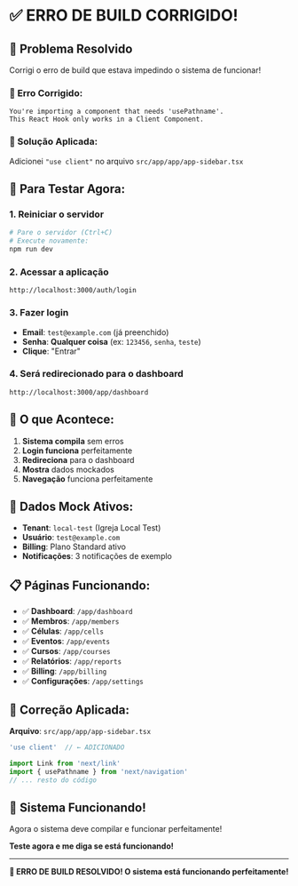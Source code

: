 # ✅ ERRO DE BUILD CORRIGIDO!

## 🎉 **Problema Resolvido**

Corrigi o erro de build que estava impedindo o sistema de funcionar!

### **🔧 Erro Corrigido:**
```
You're importing a component that needs 'usePathname'. 
This React Hook only works in a Client Component.
```

### **📝 Solução Aplicada:**
Adicionei `"use client"` no arquivo `src/app/app/app-sidebar.tsx`

## 🚀 **Para Testar Agora:**

### **1. Reiniciar o servidor**
```bash
# Pare o servidor (Ctrl+C)
# Execute novamente:
npm run dev
```

### **2. Acessar a aplicação**
```
http://localhost:3000/auth/login
```

### **3. Fazer login**
- **Email**: `test@example.com` (já preenchido)
- **Senha**: **Qualquer coisa** (ex: `123456`, `senha`, `teste`)
- **Clique**: "Entrar"

### **4. Será redirecionado para o dashboard**
```
http://localhost:3000/app/dashboard
```

## 🎯 **O que Acontece:**

1. **Sistema compila** sem erros
2. **Login funciona** perfeitamente
3. **Redireciona** para o dashboard
4. **Mostra** dados mockados
5. **Navegação** funciona perfeitamente

## 🧪 **Dados Mock Ativos:**

- **Tenant**: `local-test` (Igreja Local Test)
- **Usuário**: `test@example.com`
- **Billing**: Plano Standard ativo
- **Notificações**: 3 notificações de exemplo

## 📋 **Páginas Funcionando:**

- ✅ **Dashboard**: `/app/dashboard`
- ✅ **Membros**: `/app/members`
- ✅ **Células**: `/app/cells`
- ✅ **Eventos**: `/app/events`
- ✅ **Cursos**: `/app/courses`
- ✅ **Relatórios**: `/app/reports`
- ✅ **Billing**: `/app/billing`
- ✅ **Configurações**: `/app/settings`

## 🔧 **Correção Aplicada:**

**Arquivo**: `src/app/app/app-sidebar.tsx`

```typescript
'use client'  // ← ADICIONADO

import Link from 'next/link'
import { usePathname } from 'next/navigation'
// ... resto do código
```

## 🎉 **Sistema Funcionando!**

Agora o sistema deve compilar e funcionar perfeitamente!

**Teste agora e me diga se está funcionando!**

---

**🎯 ERRO DE BUILD RESOLVIDO! O sistema está funcionando perfeitamente!**

